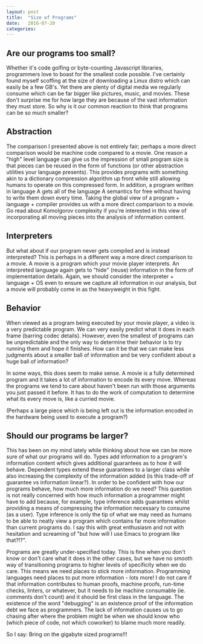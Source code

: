 ```yaml
---
layout: post
title:  "Size of Programs"
date:   2016-07-20
categories:
---
```


## Are our programs too small?

Whether it's code golfing or byte-counting Javascript libraries, programmers love to boast for the smallest code possible. I've certainly found myself scoffing at the size of downloading a Linux distro which can easily be a few GB's. Yet there are plenty of digital media we regularly consume which can be far bigger like pictures, music, and movies. These don't surprise me for how large they are because of the vast information they must store. So why is it our common reaction to think that programs can be so much smaller?

## Abstraction

The comparison I presented above is not entirely fair; perhaps a more direct comparison would be machine code compared to a movie. One reason a "high" level language can give us the impression of small program size is that pieces can be reused in the form of functions (or other abstraction utilities your language presents). This provides programs with something akin to a dictionary compression algorithm up front while still allowing humans to operate on this compressed form. In addition, a program written in language A gets all of the language A semantics for free without having to write them down every time. Taking the global view of a program + language + compiler provides us with a more direct comparison to a movie. Go read about Komolgorov complexity if you're interested in this view of incorporating all moving pieces into the analysis of information content.

## Interpreters

But what about if our program never gets compiled and is instead interpreted? This is perhaps in a different way a more direct comparison to a movie. A movie is a program which your movie player interprets. An interpreted language again gets to "hide" (reuse) information in the form of implementation details. Again, we should consider the interpreter + language + OS even to ensure we capture all information in our analysis, but a movie will probably come in as the heavyweight in this fight. 

## Behavior

When viewed as a program being executed by your movie player, a video is a very predictable program. We can very easily predict what it does in each frame (barring codec details). However, even the smallest of programs can be unpredictable and the only way to determine their behavior is to try running them and hope it finishes. How can it be that we can make less judgments about a smaller ball of information and be very confident about a huge ball of information?

In some ways, this does seem to make sense. A movie is a fully determined program and it takes a lot of information to encode its every move. Whereas the programs we tend to care about haven't been run with those arguments you just passed it before. It has to do the work of computation to determine what its every move is, like a curried movie.

(Perhaps a large piece which is being left out is the information encoded in the hardware being used to execute a program?)

## Should our programs be larger?

This has been on my mind lately while thinking about how we can be more sure of what our programs will do. Types add information to a program's information content which gives additional guarantees as to how it will behave. Dependent types extend these guarantees to a larger class while also increasing the complexity of the information added (is this trade-off of guarantee vs information linear?). In order to be confident with how our programs behave, how much more information do we need? This question is not really concerned with how much information a programmer might have to add because, for example, type inference adds guarantees whilst providing a means of compressing the information necessary to consume (as a user). Type inference is only the tip of what we may need as humans to be able to neatly view a program which contains far more information than current programs do. I say this with great enthusiasm and not with hesitation and screaming of "but how will I use Emacs to program like that?!?".

Programs are greatly under-specified today. This is fine when you don't know or don't care what it does in the other cases, but we have no smooth way of transitioning programs to higher levels of specificity when we do care. This means we need places to stick more information. Programming languages need places to put more information - lots more! I do not care if that information contributes to human proofs, machine proofs, run-time checks, linters, or whatever, but it needs to be machine consumable (ie. comments don't count) and it should be first class in the language. The existence of the word "debugging" is an existence proof of the information debt we face as programmers. The lack of information causes us to go chasing after where the problem might be when we should know who (which piece of code, not which coworker) to blame much more readily.

So I say: Bring on the gigabyte sized programs!!!
